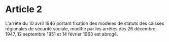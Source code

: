 # Article 2

L'arrêté du 10 avril 1946 portant fixation des modèles de statuts des caisses régionales de sécurité sociale, modifié par les arrêtés des 26 décembre 1947, 12 septembre 1951 et 14 février 1963 est abrogé.
